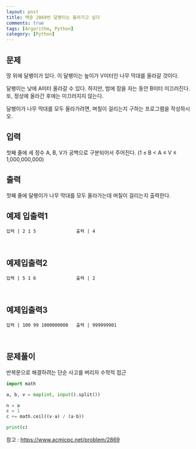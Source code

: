 ```yaml
---
layout: post
title: 백준 2869번 달팽이는 올라가고 싶다
comments: true
tags: [Argorithm, Python]
category: [Python]
---
```


## 문제
땅 위에 달팽이가 있다. 이 달팽이는 높이가 V미터인 나무 막대를 올라갈 것이다.

달팽이는 낮에 A미터 올라갈 수 있다. 하지만, 밤에 잠을 자는 동안 B미터 미끄러진다. 또, 정상에 올라간 후에는 미끄러지지 않는다.

달팽이가 나무 막대를 모두 올라가려면, 며칠이 걸리는지 구하는 프로그램을 작성하시오.

## 입력
첫째 줄에 세 정수 A, B, V가 공백으로 구분되어서 주어진다. (1 ≤ B < A ≤ V ≤ 1,000,000,000)

## 출력
첫째 줄에 달팽이가 나무 막대를 모두 올라가는데 며칠이 걸리는지 출력한다.


## 예제 입출력1
```
입력 | 2 1 5               출력 | 4
```

&nbsp;


## 예제입출력2
```
입력 | 5 1 6               출력 | 2
```



&nbsp;

## 예제입출력3
```
입력 | 100 99 1000000000   출력 | 999999901
```

&nbsp;


## 문제풀이
반복문으로 해결하려는 단순 사고를 버리자 수학적 접근


```python
import math

a, b, v = map(int, input().split())

n = a 
c = 1 
c += math.ceil((v-a) / (a-b))

print(c)
```

참고 : <https://www.acmicpc.net/problem/2869>
